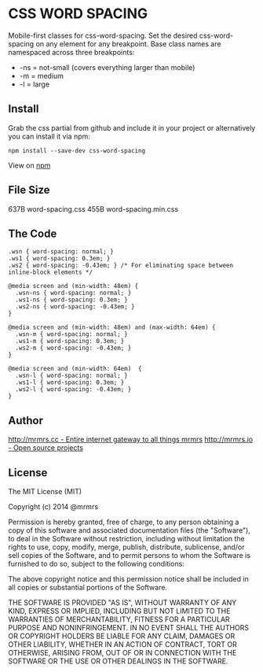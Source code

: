 # CSS WORD SPACING

  Mobile-first classes for css-word-spacing.
  Set the desired css-word-spacing on any element for any breakpoint.
  Base class names are namespaced across three breakpoints:

*  -ns = not-small (covers everything larger than mobile)
*  -m  = medium
*  -l  = large

## Install
Grab the css partial from github and include it in your project or alternatively
you can install it via npm:
```
npm install --save-dev css-word-spacing
```
View on [npm](https://www.npmjs.org/package/css-word-spacing)


## File Size

637B word-spacing.css
455B word-spacing.min.css

## The Code
```
.wsn { word-spacing: normal; }
.ws1 { word-spacing: 0.3em; }
.ws2 { word-spacing: -0.43em; } /* For eliminating space between inline-block elements */

@media screen and (min-width: 48em) {
  .wsn-ns { word-spacing: normal; }
  .ws1-ns { word-spacing: 0.3em; }
  .ws2-ns { word-spacing: -0.43em; }
}

@media screen and (min-width: 48em) and (max-width: 64em) {
  .wsn-m { word-spacing: normal; }
  .ws1-m { word-spacing: 0.3em; }
  .ws2-m { word-spacing: -0.43em; }
}

@media screen and (min-width: 64em)  {
  .wsn-l { word-spacing: normal; }
  .ws1-l { word-spacing: 0.3em; }
  .ws2-l { word-spacing: -0.43em; }
}

```

## Author

[http://mrmrs.cc - Entire internet gateway to all things mrmrs](http://mrmrs.cc)
[http://mrmrs.io - Open source projects](http://mrmrs.io)

## License

The MIT License (MIT)

Copyright (c) 2014 @mrmrs

Permission is hereby granted, free of charge, to any person obtaining a copy
of this software and associated documentation files (the "Software"), to deal
in the Software without restriction, including without limitation the rights
to use, copy, modify, merge, publish, distribute, sublicense, and/or sell
copies of the Software, and to permit persons to whom the Software is
furnished to do so, subject to the following conditions:

The above copyright notice and this permission notice shall be included in
all copies or substantial portions of the Software.

THE SOFTWARE IS PROVIDED "AS IS", WITHOUT WARRANTY OF ANY KIND, EXPRESS OR
IMPLIED, INCLUDING BUT NOT LIMITED TO THE WARRANTIES OF MERCHANTABILITY,
FITNESS FOR A PARTICULAR PURPOSE AND NONINFRINGEMENT. IN NO EVENT SHALL THE
AUTHORS OR COPYRIGHT HOLDERS BE LIABLE FOR ANY CLAIM, DAMAGES OR OTHER
LIABILITY, WHETHER IN AN ACTION OF CONTRACT, TORT OR OTHERWISE, ARISING FROM,
OUT OF OR IN CONNECTION WITH THE SOFTWARE OR THE USE OR OTHER DEALINGS IN
THE SOFTWARE.

